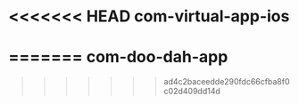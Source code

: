 <<<<<<< HEAD
com-virtual-app-ios
===================
=======
com-doo-dah-app
===============
>>>>>>> ad4c2baceedde290fdc66cfba8f0c02d409dd14d
